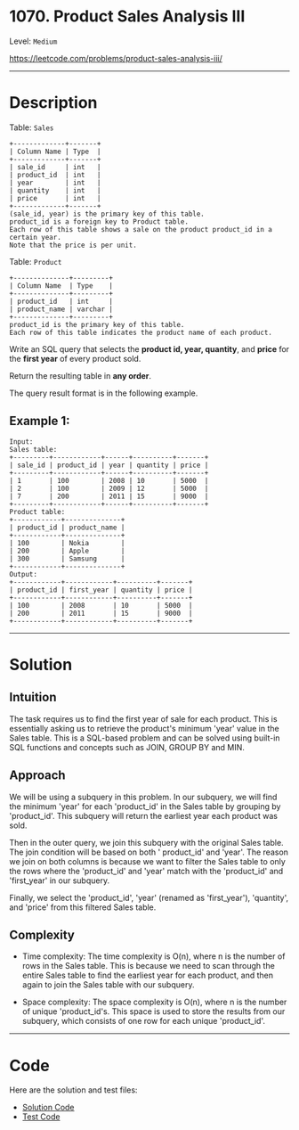 # 1070. Product Sales Analysis III

Level: `Medium`

https://leetcode.com/problems/product-sales-analysis-iii/

---

# Description

Table: `Sales`

    +-------------+-------+
    | Column Name | Type  |
    +-------------+-------+
    | sale_id     | int   |
    | product_id  | int   |
    | year        | int   |
    | quantity    | int   |
    | price       | int   |
    +-------------+-------+
    (sale_id, year) is the primary key of this table.
    product_id is a foreign key to Product table.
    Each row of this table shows a sale on the product product_id in a certain year.
    Note that the price is per unit.

Table: `Product`

    +--------------+---------+
    | Column Name  | Type    |
    +--------------+---------+
    | product_id   | int     |
    | product_name | varchar |
    +--------------+---------+
    product_id is the primary key of this table.
    Each row of this table indicates the product name of each product.

Write an SQL query that selects the **product id, year, quantity**, and **price** for the **first year** of every
product sold.

Return the resulting table in **any order**.

The query result format is in the following example.

## Example 1:

    Input:
    Sales table:
    +---------+------------+------+----------+-------+
    | sale_id | product_id | year | quantity | price |
    +---------+------------+------+----------+-------+
    | 1       | 100        | 2008 | 10       | 5000  |
    | 2       | 100        | 2009 | 12       | 5000  |
    | 7       | 200        | 2011 | 15       | 9000  |
    +---------+------------+------+----------+-------+
    Product table:
    +------------+--------------+
    | product_id | product_name |
    +------------+--------------+
    | 100        | Nokia        |
    | 200        | Apple        |
    | 300        | Samsung      |
    +------------+--------------+
    Output:
    +------------+------------+----------+-------+
    | product_id | first_year | quantity | price |
    +------------+------------+----------+-------+
    | 100        | 2008       | 10       | 5000  |
    | 200        | 2011       | 15       | 9000  |
    +------------+------------+----------+-------+

---

# Solution

## Intuition

The task requires us to find the first year of sale for each product. This is essentially asking us to retrieve the
product's minimum 'year' value in the Sales table. This is a SQL-based problem and can be solved using built-in SQL
functions and concepts such as JOIN, GROUP BY and MIN.

## Approach

We will be using a subquery in this problem. In our subquery, we will find the minimum 'year' for each 'product_id' in
the Sales table by grouping by 'product_id'. This subquery will return the earliest year each product was sold.

Then in the outer query, we join this subquery with the original Sales table. The join condition will be based on both '
product_id' and 'year'. The reason we join on both columns is because we want to filter the Sales table to only the rows
where the 'product_id' and 'year' match with the 'product_id' and 'first_year' in our subquery.

Finally, we select the 'product_id', 'year' (renamed as 'first_year'), 'quantity', and 'price' from this filtered Sales
table.

## Complexity

- Time complexity:
  The time complexity is O(n), where n is the number of rows in the Sales table. This is because we need to scan through
  the entire Sales table to find the earliest year for each product, and then again to join the Sales table with our
  subquery.

- Space complexity:
  The space complexity is O(n), where n is the number of unique 'product_id's. This space is used to store the results
  from our subquery, which consists of one row for each unique 'product_id'.

---

# Code

Here are the solution and test files:

- [Solution Code](./solution.sql)
- [Test Code](./solution_test.go)